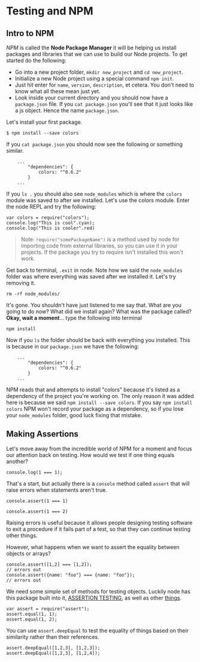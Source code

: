 # Testing and NPM


## Intro to NPM

*NPM* is called the **Node Package Manager** it will be helping us install packages and libraries that we can use to build our Node projects. To get started do the following:

* Go into a new project folder, `mkdir new_project` and `cd new_project`.
* Initialize a new Node project using a special command `npm init`.
* Just hit enter for `name`, `version`, `description`, et cetera. You don't need to know what all these mean just yet.
* Look inside your current directory and you should now have a `package.json` file. If you `cat package.json` you'll see that it just looks like a js object. Hence the name `package.json`.

Let's install your first package. 

```
$ npm install --save colors

```

If you `cat package.json` you should now see the following or something similar.

```
	...
		"dependencies": {
			colors: "^0.6.2"
		} 
	...
```

If you `ls .` you should also see `node_modules` which is where the `colors` module was saved to after we installed. Let's use the colors module. Enter the node REPL and try the following:

```
var colors = require("colors");
console.log("This is cool".cyan);
console.log("This is cooler".red)

```

> Note: `require("somePackageName")` is a method used by node for importing code from external libraries, so you can use it in your projects. If the package you try to require isn't installed this won't work.

Get back to terminal, `.exit` in node. Note how we said the `node_modules` folder was where everything was saved after we installed it. Let's try removing it.

```
rm -rf node_modules/
```

It's gone. You shouldn't have just listened to me say that. What are you going to do now? What did we install again? What was the package called?  **Okay, wait a moment**... type the following into terminal


```
npm install
```
Now if  you `ls` the folder should be back with everything you installed. This is because in our `package.json` we have the following:

```
	...
		"dependencies": {
			colors: "^0.6.2"
		} 
	...
```

NPM reads that and attempts to install "colors" because it's listed as a dependency of the project you're working on. The only reason it was added here is because we said `npm install --save colors`. If you say `npm install colors` NPM won't record your package as a dependency, so if you lose your `node_modules` folder, good luck fixing that mistake.

## Making Assertions

Let's move away from the incredible world of NPM for a moment and focus our attention back on testing. How would we test if one thing equals another?

```
console.log(1 === 1);
```

That's a start, but actually there is a `console` method called `assert` that will raise errors when statements aren't true.


```
console.assert(1 === 1)

console.assert(1 === 2)
```

Raising errors is useful because it allows people designing testing software to exit a procedure if it fails part of a test, so that they can continue testing other things.


However, what happens when we want to assert the equality between objects or arrays?

```
console.assert([1,2] === [1,2]);
// errors out
console.assert({name: "foo"} === {name: "foo"});
// errors out
```

We need some simple set of methods for testing objects. Luckily node has this package built into it, [ASSERTION TESTING](http://nodejs.org/api/assert.html), as well as other [things](http://nodejs.org/api/).

```
var assert = require("assert");
assert.equal(1, 1);
assert.equal(1, 2);
```

You can use `assert.deepEqual` to test the equality of things based on their similarity rather than their references.

```
assert.deepEqual([1,2,3], [1,2,3]);
assert.deepEqual([1,2,3], [1,2,4]);
```


